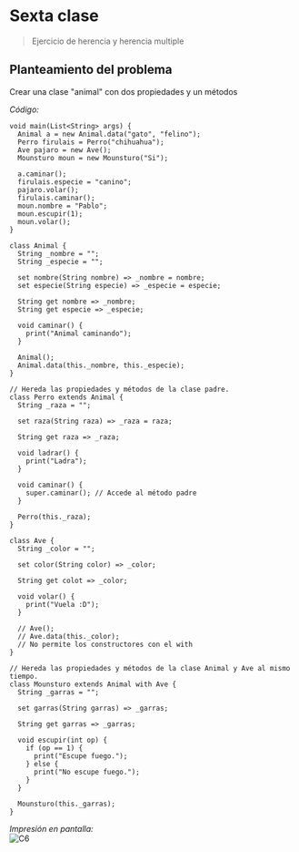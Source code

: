 # Sexta clase
>Ejercicio de herencia y herencia multiple
## Planteamiento del problema
Crear una clase "animal" con dos propiedades y un métodos

*Código:*
```
void main(List<String> args) {
  Animal a = new Animal.data("gato", "felino");
  Perro firulais = Perro("chihuahua");
  Ave pajaro = new Ave();
  Mounsturo moun = new Mounsturo("Si");

  a.caminar();
  firulais.especie = "canino";
  pajaro.volar();
  firulais.caminar();
  moun.nombre = "Pablo";
  moun.escupir(1);
  moun.volar();
}

class Animal {
  String _nombre = "";
  String _especie = "";

  set nombre(String nombre) => _nombre = nombre;
  set especie(String especie) => _especie = especie;

  String get nombre => _nombre;
  String get especie => _especie;

  void caminar() {
    print("Animal caminando");
  }

  Animal();
  Animal.data(this._nombre, this._especie);
}

// Hereda las propiedades y métodos de la clase padre.
class Perro extends Animal {
  String _raza = "";

  set raza(String raza) => _raza = raza;

  String get raza => _raza;

  void ladrar() {
    print("Ladra");
  }

  void caminar() {
    super.caminar(); // Accede al método padre
  }

  Perro(this._raza);
}

class Ave {
  String _color = "";

  set color(String color) => _color;

  String get colot => _color;

  void volar() {
    print("Vuela :D");
  }

  // Ave();
  // Ave.data(this._color);
  // No permite los constructores con el with
}

// Hereda las propiedades y métodos de la clase Animal y Ave al mismo tiempo.
class Mounsturo extends Animal with Ave {
  String _garras = "";

  set garras(String garras) => _garras;

  String get garras => _garras;

  void escupir(int op) {
    if (op == 1) {
      print("Escupe fuego.");
    } else {
      print("No escupe fuego.");
    }
  }

  Mounsturo(this._garras);
}
```
*Impresión en pantalla:*\
![C6](https://user-images.githubusercontent.com/111654273/198181329-3f41c0aa-7f24-41d3-b52d-6860ef753387.png)
    
